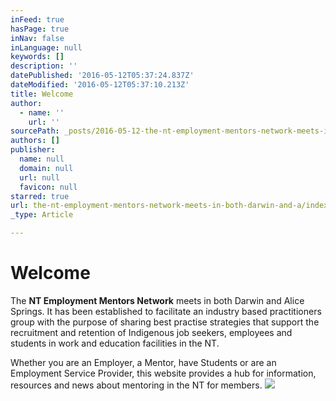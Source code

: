 ```yaml
---
inFeed: true
hasPage: true
inNav: false
inLanguage: null
keywords: []
description: ''
datePublished: '2016-05-12T05:37:24.837Z'
dateModified: '2016-05-12T05:37:10.213Z'
title: Welcome
author:
  - name: ''
    url: ''
sourcePath: _posts/2016-05-12-the-nt-employment-mentors-network-meets-in-both-darwin-and-a.md
authors: []
publisher:
  name: null
  domain: null
  url: null
  favicon: null
starred: true
url: the-nt-employment-mentors-network-meets-in-both-darwin-and-a/index.html
_type: Article

---
```

# Welcome

The **NT Employment Mentors Network** meets in both Darwin and Alice Springs. It has been established to facilitate an industry based practitioners group with the purpose of sharing best practise strategies that support the recruitment and retention of Indigenous job seekers, employees and students in work and education facilities in the NT.

Whether you are an Employer, a Mentor, have Students or are an Employment Service Provider, this website provides a hub for information, resources and news about mentoring in the NT for members.
![](https://the-grid-user-content.s3-us-west-2.amazonaws.com/06fbf360-f398-4550-b8b8-9293f7bb80a6.png)